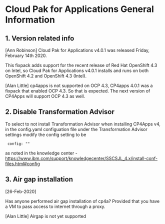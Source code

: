 # Cloud Pak for Applications General Information


## 1. Version related info

[Ann Robinson]
Cloud Pak for Applications v4.0.1 was released Friday, February 14th 2020.

This fixpack adds support for the recent release of Red Hat OpenShift 4.3 on Intel, so Cloud Pak for Applications v4.0.1 installs and runs on both OpenShift 4.2 and OpenShift 4.3 (Intel).

[Alan Little]
cp4apps is not supported on OCP 4.3,  CP4apps 4.0.1 was a fixpack that enabled OCP 4.3.  So that is expected. The next version of CP4Apps will support OCP 4.3 as well.

## 2. Disable Transformation Advisor 
To select to not install Transformation Advisor when installing CP4Apps v4, in the config.yaml configuation file under the Transformation Advisor settings modify the config setting to be

```
 config: ""
```
as noted in the knowledge center - https://www.ibm.com/support/knowledgecenter/SSCSJL_4.x/install-conf-files.html#config

## 3. Air gap installation
[26-Feb-2020]

Has anyone performed air gap installation of cp4a? Provided that you have a VM to pass access to internet through a proxy.

[Alan Little]
Airgap is not yet supported